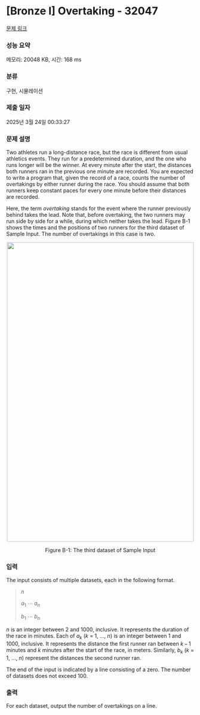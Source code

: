 # [Bronze I] Overtaking - 32047 

[문제 링크](https://www.acmicpc.net/problem/32047) 

### 성능 요약

메모리: 20048 KB, 시간: 168 ms

### 분류

구현, 시뮬레이션

### 제출 일자

2025년 3월 24일 00:33:27

### 문제 설명

<p>Two athletes run a long-distance race, but the race is different from usual athletics events. They run for a predetermined duration, and the one who runs longer will be the winner. At every minute after the start, the distances both runners ran in the previous one minute are recorded. You are expected to write a program that, given the record of a race, counts the number of overtakings by either runner during the race. You should assume that both runners keep constant paces for every one minute before their distances are recorded.</p>

<p>Here, the term <em>overtaking</em> stands for the event where the runner previously behind takes the lead. Note that, before overtaking, the two runners may run side by side for a while, during which neither takes the lead. Figure B-1 shows the times and the positions of two runners for the third dataset of Sample Input. The number of overtakings in this case is two.</p>

<p style="text-align: center;"><img alt="" src="https://upload.acmicpc.net/7774fceb-fb78-469f-aa2f-f2c686bff403/-/preview/" style="width: 500px; height: 800px;"></p>

<p style="text-align: center;">Figure B-1: The third dataset of Sample Input</p>

### 입력 

 <p>The input consists of multiple datasets, each in the following format.</p>

<blockquote>
<p><i>n</i></p>

<p><i>a</i><sub>1</sub> ⋯ <i>a<sub>n</sub></i></p>

<p><i>b</i><sub>1</sub> ⋯ <i>b<sub>n</sub></i></p>
</blockquote>

<p><i>n</i> is an integer between 2 and 1000, inclusive. It represents the duration of the race in minutes. Each of <i>a<sub>k</sub></i> (<i>k</i> = 1, …, <i>n</i>) is an integer between 1 and 1000, inclusive. It represents the distance the first runner ran between <i>k</i> − 1 minutes and <i>k</i> minutes after the start of the race, in meters. Similarly, <i>b<sub>k</sub></i> (<i>k</i> = 1, …, <i>n</i>) represent the distances the second runner ran.</p>

<p>The end of the input is indicated by a line consisting of a zero. The number of datasets does not exceed 100.</p>

### 출력 

 <p>For each dataset, output the number of overtakings on a line.</p>

